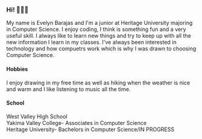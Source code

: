 ### Hi! 🙋🏻‍♀️
My name is Evelyn Barajas and I'm a junior at Heritage University majoring in Computer Science. I enjoy coding, I think is something fun and a very useful skill. I always like to learn new things and try to keep up with all the new information I learn in my classes. I've always been interested in technology and how compuetrs work which is why I was drawn to choosing Computer Science.
#### Hobbies
I enjoy drawing in my free time as well as hiking when the weather is nice and warm and I like listening to music all the time.

#### School
West Valley High School <br>
Yakima Valley College- Associates in Computer Science <br>
Heritage University- Bachelors in Computer Science/IN PROGRESS
